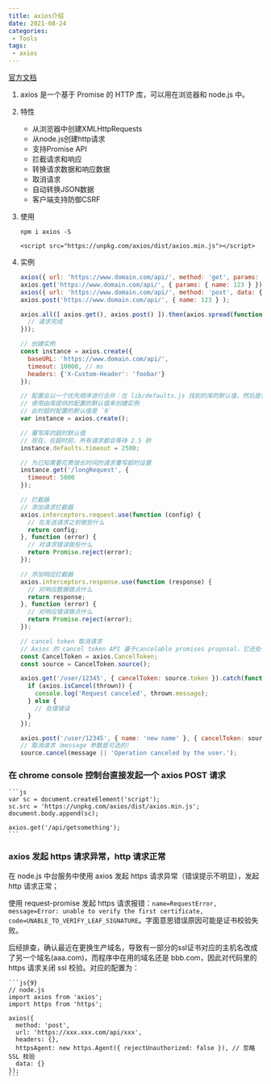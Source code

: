 ```yaml
---
title: axios介绍
date: 2021-08-24
categories:
 - Tools
tags:
 - axios
---
```


<!-- more -->



[官方文档](http://www.axios-js.com/zh-cn/docs/)

1. axios 是一个基于 Promise 的 HTTP 库，可以用在浏览器和 node.js 中。 

2. 特性

    - 从浏览器中创建XMLHttpRequests  
    - 从node.js创建http请求  
    - 支持Promise API  
    - 拦截请求和响应  
    - 转换请求数据和响应数据  
    - 取消请求  
    - 自动转换JSON数据  
    - 客户端支持防御CSRF  

3. 使用

    `npm i axios -S`

    `<script src="https://unpkg.com/axios/dist/axios.min.js"></script>`

4. 实例

    ```js
    axios({ url: 'https://www.domain.com/api/', method: 'get', params: { name: 123 } });
    axios.get('https://www.domain.com/api/', { params: { name: 123 } });
    axios({ url: 'https://www.domain.com/api/', method: 'post', data: { name: 123 } });
    axios.post('https://www.domain.com/api/', { name: 123 } );

    axios.all([ axios.get(), axios.post() ]).then(axios.spread(function(acct, perm) {
      // 请求完成
    }));
    ```

    ```js
    // 创建实例
    const instance = axios.create({
      baseURL: 'https://www.domain.com/api/',
      timeout: 10000, // ms
      headers: {'X-Custom-Header': 'foobar'}
    });

    // 配置会以一个优先顺序进行合并：在 lib/defaults.js 找到的库的默认值，然后是实例的 defaults 属性，最后是请求的 config 参数。后者将优先于前者。
    // 使用由库提供的配置的默认值来创建实例
    // 此时超时配置的默认值是 `0`
    var instance = axios.create();

    // 覆写库的超时默认值
    // 现在，在超时前，所有请求都会等待 2.5 秒
    instance.defaults.timeout = 2500;

    // 为已知需要花费很长时间的请求覆写超时设置
    instance.get('/longRequest', {
      timeout: 5000
    });

    // 拦截器
    // 添加请求拦截器
    axios.interceptors.request.use(function (config) {
      // 在发送请求之前做些什么
      return config;
    }, function (error) {
      // 对请求错误做些什么
      return Promise.reject(error);
    });

    // 添加响应拦截器
    axios.interceptors.response.use(function (response) {
      // 对响应数据做点什么
      return response;
    }, function (error) {
      // 对响应错误做点什么
      return Promise.reject(error);
    });

    // cancel token 取消请求
    // Axios 的 cancel token API 基于cancelable promises proposal，它还处于第一阶段。
    const CancelToken = axios.CancelToken;
    const source = CancelToken.source();

    axios.get('/user/12345', { cancelToken: source.token }).catch(function(thrown) {
      if (axios.isCancel(thrown)) {
        console.log('Request canceled', thrown.message);
      } else {
        // 处理错误
      }
    });

    axios.post('/user/12345', { name: 'new name' }, { cancelToken: source.token })
    // 取消请求（message 参数是可选的）
    source.cancel(message || 'Operation canceled by the user.');
    ```

### 在 chrome console 控制台直接发起一个 axios POST 请求

    ```js
    var sc = document.createElement('script');
    sc.src = 'https://unpkg.com/axios/dist/axios.min.js';
    document.body.append(sc);

    axios.get('/api/getsomething');
    ```

### axios 发起 https 请求异常，http 请求正常

  在 node.js 中台服务中使用 axios 发起 https 请求异常（错误提示不明显），发起 http 请求正常；

  使用 request-promise 发起 https 请求报错：`name=RequestError, message=Error: unable to verify the first certificate, code=UNABLE_TO_VERIFY_LEAF_SIGNATURE`。字面意思错误原因可能是证书校验失败。

  后经排查，确认最近在更换生产域名，导致有一部分的ssl证书对应的主机名改成了另一个域名(aaa.com)，而程序中在用的域名还是 bbb.com，因此对代码里的 https 请求关闭 ssl 校验。对应的配置为：

    ```js{9}
    // node.js
    import axios from 'axios';
    import https from 'https';

    axios({
      method: 'post',
      url: 'https://xxx.xxx.com/api/xxx',
      headers: {},
      httpsAgent: new https.Agent({ rejectUnauthorized: false }), // 忽略 SSL 校验
      data: {}
    });
    ```


